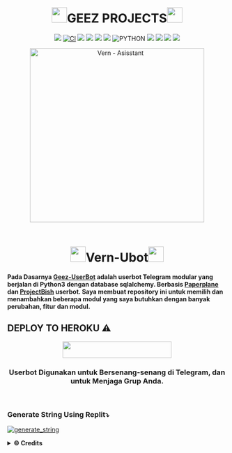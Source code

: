<h1 align="center"><img src="./resources/extras/geez.gif" width="35px">GEEZ PROJECTS<img src="./resources/extras/geez.gif" width="35px"></h1>

<p align="center">
    <a href="https://github.com/vellovernn/Vern-Ubot/commits/Vern-Ubot"><img src="https://img.shields.io/github/last-commit/vckyou/Vern-Ubot?color=ff69b4&logo=github&logoColor=ff69b4&style=for-the-badge" /></a>
    <a href="https://github.com/vellovernn/Vern-Ubot/actions/workflows/main.yml"><img src="https://img.shields.io/github/workflow/status/vellovernn/Vern-Ubot/CI/Vern-Ubot?style=for-the-badge&logo=github-actions&logoColor=aqua" alt="CI" /></a>
    <a href="https://travis-ci.com/vellovernn/Vern-Ubot.svg?branch=Geez-UserBot" /></a>
    <a href="https://github.com/vellovernn/Vern-Ubot/issues"> <img src="https://img.shields.io/github/issues/vellovernn/Vern-Ubot?color=blue&logo=github&style=for-the-badge" /></a>
    <a href="https://github.com/vellovernn/Vern-Ubot"> <img src="https://img.shields.io/github/repo-size/vckyou/Geez-UserBot?logo=github&style=for-the-badge" /></a>
    <a href="https://github.com/vellovernn/Vern-Ubot/network/members"> <img src="https://img.shields.io/github/forks/vellovernn/Vern-Ubot?logo=github&style=for-the-badge" /></a>
    <a href="https://pypi.org/project/Telethon/"><img src="https://img.shields.io/pypi/v/telethon?color=important&label=telethon&logo=python&logoColor=brightgreen&style=for-the-badge" /></a>
    <img alt="PYTHON" src="https://img.shields.io/badge/PYTHON-v3.9.6-white?style=for-the-badge&logo=appveyor"/>
    <a href="https://hub.docker.com/r/vellovernn/Vern-Ubot"> <img src="https://img.shields.io/docker/image-size/vellovernn/Vern-Ubot/buster?label=docker%20image%20size&logo=docker&style=for-the-badge" /></a>
    <a href="https://hub.docker.com/r/vellovernn/Vern-Ubot/buster"> <img src="https://img.shields.io/docker/v/vellovernn/Vern-Ubot/buster?label=docker%20version&logo=docker&style=for-the-badge" /></a>
    <a href="https://t.me/GeezSupportGroup"><img src="https://img.shields.io/badge/Join-Group1%20Support-blue.svg?style=for-the-badge&logo=Telegram"></a>
    <a href="https://t.me/VcgSupportGroup"><img src="https://img.shields.io/badge/Join-Group2%20Support-blue.svg?style=for-the-badge&logo=Telegram"></a>
    </p>


<p align="center">
   <a href="https://github.com/vellovernn/Vern-Ubot"><img src="https://telegra.ph/file/47cdc3d607b1a4f55b830.png" alt="Vern - Asisstant" width=400px></a>
   <br>
   <br>
</p>

<h1 align="center"><img src="./resources/extras/GeezFire.gif" width="35px">Vern-Ubot<img src="./resources/extras/GeezFire.gif" width="35px"></h1>

**Pada Dasarnya [Geez-UserBot](https://github.com/Vckyou/Geez-UserBot) adalah userbot Telegram modular yang berjalan di Python3 dengan database sqlalchemy.
Berbasis [Paperplane](https://github.com/RaphielGang) dan [ProjectBish](https://github.com/adekmaulana/ProjectBish) userbot. Saya membuat repository ini untuk memilih dan menambahkan beberapa modul yang saya butuhkan dengan banyak perubahan, fitur dan modul.**

## DEPLOY TO HEROKU ⚠️
<p align="center"><a href="https://heroku.com/deploy?template=https://github.com/vckyou/Geez-UserBot/tree/Geez-UserBot"> <img src="https://img.shields.io/badge/Deploy%20To%20Heroku-indigo?style=flat&logo=heroku" width="250" height="38.60" /></a></p>

<h3 align="center">Userbot Digunakan untuk Bersenang-senang di Telegram, dan untuk Menjaga Grup Anda.</h3>
<p align="center">&nbsp;</p>


### Generate String Using Replit⤵️

<a href="https://replit.com/@Vckyou/Geez-String-Session#main.py"><img src="https://img.shields.io/badge/run-string__session.py-magenta?style=for-the-badge&logo=repl.it" alt="generate_string" /></a>


<details>
  <summary><b>© Credits</b></summary>


 🙏 **THANK YOU VERY MUCH FOR**

*   [VCKYOU](https://github.com/Vckyou/Geez-Project)    Geez - Project
*   [X_iMFiNe](https://github.com/ximfine/xBot-Remix)    XBOT-REMIX
*   [Koala](https://github.com/ManusiaRakitan/Kampang-Bot)    Kampang - Bot
*   [RaphielGang](https://github.com/RaphielGang)    Telegram - Paperplane
*   [AvinashReddy3108](https://github.com/AvinashReddy3108)    PaperplaneExtended
*   [TeamUserge](https://github.com/UsergeTeam/Userge)    Userge
*   [sandy1709](https://github.com/sandy1709/catuserbot)    CatUserbot
*   DAN TERIMAKASIH BANYAK KEPADA USERBOT INDONESIA LAINNYA🙏


## Stay Support 🚀
*   [LonamiWebs](https://github.com/LonamiWebs/) and [Telethon](https://github.com/LonamiWebs/Telethon)
